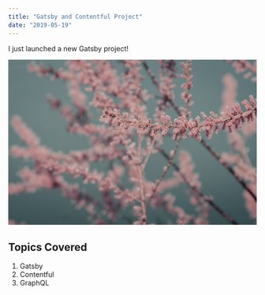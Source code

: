 ```yaml
---
title: "Gatsby and Contentful Project"
date: "2019-05-19"
---
```


I just launched a new Gatsby project!

![Flowers](./tolga-ahmetler-1603033-unsplash.jpg)

## Topics Covered

1. Gatsby
2. Contentful
3. GraphQL